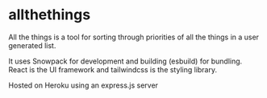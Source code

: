 # allthethings

All the things is a tool for sorting through priorities of all the things in a user generated list.

It uses Snowpack for development and building (esbuild) for bundling. React is the UI framework and tailwindcss is the styling library.

Hosted on Heroku using an express.js server

